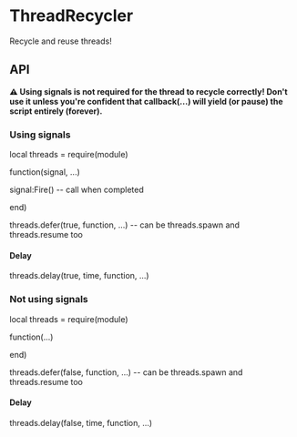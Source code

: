 # ThreadRecycler
Recycle and reuse threads!

## API

**⚠️ Using signals is not required for the thread to recycle correctly! Don't use it unless you're confident that callback(...) will yield (or pause) the script entirely (forever).**

### Using signals

local threads = require(module)

function(signal, ...)

signal:Fire() -- call when completed

end)

threads.defer(true, function, ...) -- can be threads.spawn and threads.resume too

#### Delay

threads.delay(true, time, function, ...)

### Not using signals

local threads = require(module)

function(...)

end)

threads.defer(false, function, ...) -- can be threads.spawn and threads.resume too

#### Delay

threads.delay(false, time, function, ...)
